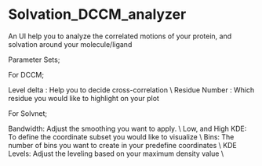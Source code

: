 # Solvation_DCCM_analyzer
An UI help you to analyze the correlated motions of your protein, and solvation around your molecule/ligand


Parameter Sets;

For DCCM;

Level delta : Help you to decide cross-correlation \\
Residue Number : Which residue you would like to highlight on your plot

For Solvnet;

Bandwidth: Adjust the smoothing you want to apply. \\
Low, and High KDE: To define the coordinate subset you would like to visualize \\
Bins: The number of bins you want to create in your predefine coordinates \\
KDE Levels: Adjust the leveling based on your maximum density value \\

